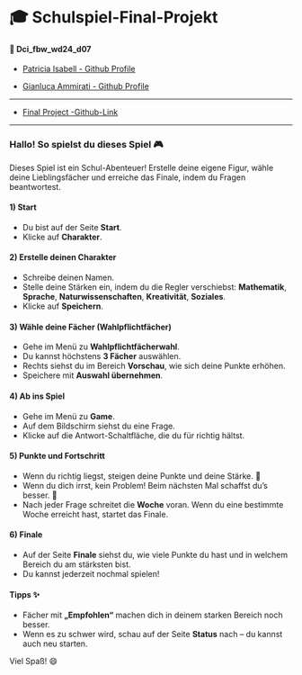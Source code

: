 # 🎓 Schulspiel-Final-Projekt

#### 💼 Dci_fbw_wd24_d07

- [Patricia Isabell - Github Profile ](https://github.com/Patricia-Isabell)

- [Gianluca Ammirati - Github Profile](https://github.com/Luca224lu90)

---

- [Final Project -Github-Link ](https://github.com/Patricia-Isabell/Roleplay_forVerify)

---

### Hallo! So spielst du dieses Spiel 🎮

Dieses Spiel ist ein Schul-Abenteuer! Erstelle deine eigene Figur, wähle deine Lieblingsfächer und erreiche das Finale, indem du Fragen beantwortest.

#### 1) Start

- Du bist auf der Seite **Start**.
- Klicke auf **Charakter**.

#### 2) Erstelle deinen Charakter

- Schreibe deinen Namen.
- Stelle deine Stärken ein, indem du die Regler verschiebst: **Mathematik**, **Sprache**, **Naturwissenschaften**, **Kreativität**, **Soziales**.
- Klicke auf **Speichern**.

#### 3) Wähle deine Fächer (Wahlpflichtfächer)

- Gehe im Menü zu **Wahlpflichtfächerwahl**.
- Du kannst höchstens **3 Fächer** auswählen.
- Rechts siehst du im Bereich **Vorschau**, wie sich deine Punkte erhöhen.
- Speichere mit **Auswahl übernehmen**.

#### 4) Ab ins Spiel

- Gehe im Menü zu **Game**.
- Auf dem Bildschirm siehst du eine Frage.
- Klicke auf die Antwort-Schaltfläche, die du für richtig hältst.

#### 5) Punkte und Fortschritt

- Wenn du richtig liegst, steigen deine Punkte und deine Stärke. 🎉
- Wenn du dich irrst, kein Problem! Beim nächsten Mal schaffst du’s besser. 💪
- Nach jeder Frage schreitet die **Woche** voran. Wenn du eine bestimmte Woche erreicht hast, startet das Finale.

#### 6) Finale

- Auf der Seite **Finale** siehst du, wie viele Punkte du hast und in welchem Bereich du am stärksten bist.
- Du kannst jederzeit nochmal spielen!

#### Tipps ✨

- Fächer mit **„Empfohlen“** machen dich in deinem starken Bereich noch besser.
- Wenn es zu schwer wird, schau auf der Seite **Status** nach – du kannst auch neu starten.

Viel Spaß! 😄
